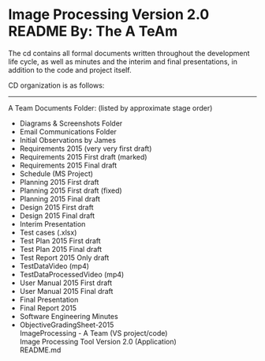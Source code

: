 Image Processing Version 2.0 README
By: The A TeAm
================
The cd contains all formal documents written throughout the development life cycle, as well as minutes and the interim and final presentations, in addition to the code and project itself.   
  
CD organization is as follows: 
***
A Team Documents Folder: (listed by approximate stage order)  
* Diagrams & Screenshots Folder  
* Email Communications Folder  
* Initial Observations by James  
* Requirements 2015 (very very first draft)  
* Requirements 2015 First draft (marked)  
* Requirements 2015 Final draft  
* Schedule (MS Project)  
* Planning 2015 First draft  
* Planning 2015 First draft (fixed)  
* Planning 2015 Final draft  
* Design 2015 First draft  
* Design 2015 Final draft  
* Interim Presentation  
* Test cases (.xlsx)  
* Test Plan 2015 First draft  
* Test Plan 2015 Final draft  
* Test Report 2015 Only draft  
* TestDataVideo (mp4)  
* TestDataProcessedVideo (mp4)  
* User Manual 2015 First draft  
* User Manual 2015 Final draft  
* Final Presentation  
* Final Report 2015  
* Software Engineering Minutes
* ObjectiveGradingSheet-2015  
ImageProcessing - A Team (VS project/code)  
Image Processing Tool Version 2.0 (Application)  
README.md  
    
        
        
        
    
